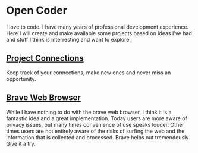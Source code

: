 # Open Coder

I love to code. I have many years of professional development experience.
Here I will create and make available some projects based on ideas I've had and stuff I think is interresting and want to explore.

## [Project Connections](https://opencodemonkey.github.io/connections/)

Keep track of your connections, make new ones and never miss an opportunity.


## [Brave Web Browser](https://brave.com/ope894)

While I have nothing to do with the brave web browser, I think it is a fantastic idea and a great implementation. Today users are more aware of privacy issues, but many times convenience of use speaks louder. Other times users are not entirely aware of the risks of surfing the web and the information that is collected and processed. Brave helps out tremendously. Give it a try.
